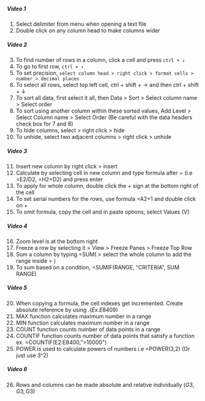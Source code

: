 ##### Video 1
1. Select delimiter from menu when opening a text file
2. Double click on any column head to make columns wider

##### Video 2
3. To find number of rows in a column, click a cell and press `ctrl + ↓`
4. To go to first row, `ctrl + ↑`
5. To set precision, `select column head > right click > format cells > number > decimal places`
6. To select all rows, select top left cell, ctrl + shift + → and then ctrl + shift + ↓
7. To sort all data, first select it all, then Data > Sort > Select column name > Select order
8. To sort using another column within these sorted values, Add Level > Select Column name > Select Order
(Be careful with the data headers check box for 7 and 8)
9. To hide columns, select > right click > hide
10. To unhide, select two adjacent columns > right click > unhide

##### Video 3
11. Insert new column by right click > insert
12. Calculate by selecting cell in new column and type formula after = (i.e =E2/D2, =H2+D2) and press enter
13. To apply for whole column, double click the + sign at the bottom right of the cell
14. To set serial numbers for the rows, use formula =A2+1 and double click on +
15. To omit formula, copy the cell and in paste options, select Values (V)

##### Video 4
16. Zoom level is at the bottom right
17. Freeze a row by selecting it > View > Freeze Panes > Freeze Top Row
18. Sum a column by typing =SUM( > select the whole column to add the range inside > )
19. To sum based on a condition, =SUMIF(RANGE, "CRITERIA", SUM RANGE)

##### Video 5
20. When copying a formula, the cell indexes get incremented. Create absolute reference by using $. (Ex. E$8409)
21. MAX function calculates maximum number in a range
22. MIN function calculates maximum number in a range
23. COUNT function counts number of data points in a range
24. COUNTIF function counts number of data points that satisfy a function  ex. =COUNTIF(E2:E8400,">10000")
25. POWER is used to calculate powers of numbers i.e =POWER(3,2) (Or just use 3^2)

##### Video 6
26. Rows and columns can be made absolute and relative individually ($G$3, $G3, G$3)
